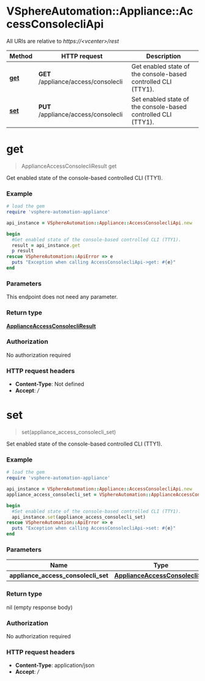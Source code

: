 # VSphereAutomation::Appliance::AccessConsolecliApi

All URIs are relative to *https://&lt;vcenter&gt;/rest*

Method | HTTP request | Description
------------- | ------------- | -------------
[**get**](AccessConsolecliApi.md#get) | **GET** /appliance/access/consolecli | Get enabled state of the console-based controlled CLI (TTY1).
[**set**](AccessConsolecliApi.md#set) | **PUT** /appliance/access/consolecli | Set enabled state of the console-based controlled CLI (TTY1).


# **get**
> ApplianceAccessConsolecliResult get

Get enabled state of the console-based controlled CLI (TTY1).

### Example
```ruby
# load the gem
require 'vsphere-automation-appliance'

api_instance = VSphereAutomation::Appliance::AccessConsolecliApi.new

begin
  #Get enabled state of the console-based controlled CLI (TTY1).
  result = api_instance.get
  p result
rescue VSphereAutomation::ApiError => e
  puts "Exception when calling AccessConsolecliApi->get: #{e}"
end
```

### Parameters
This endpoint does not need any parameter.

### Return type

[**ApplianceAccessConsolecliResult**](ApplianceAccessConsolecliResult.md)

### Authorization

No authorization required

### HTTP request headers

 - **Content-Type**: Not defined
 - **Accept**: */*



# **set**
> set(appliance_access_consolecli_set)

Set enabled state of the console-based controlled CLI (TTY1).

### Example
```ruby
# load the gem
require 'vsphere-automation-appliance'

api_instance = VSphereAutomation::Appliance::AccessConsolecliApi.new
appliance_access_consolecli_set = VSphereAutomation::ApplianceAccessConsolecliSet.new # ApplianceAccessConsolecliSet | 

begin
  #Set enabled state of the console-based controlled CLI (TTY1).
  api_instance.set(appliance_access_consolecli_set)
rescue VSphereAutomation::ApiError => e
  puts "Exception when calling AccessConsolecliApi->set: #{e}"
end
```

### Parameters

Name | Type | Description  | Notes
------------- | ------------- | ------------- | -------------
 **appliance_access_consolecli_set** | [**ApplianceAccessConsolecliSet**](ApplianceAccessConsolecliSet.md)|  | 

### Return type

nil (empty response body)

### Authorization

No authorization required

### HTTP request headers

 - **Content-Type**: application/json
 - **Accept**: */*



